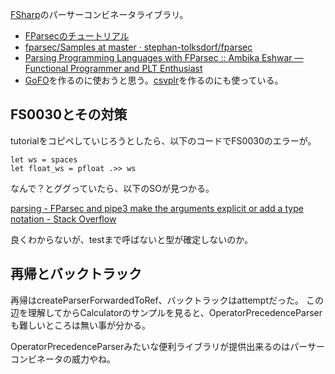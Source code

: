 [FSharp](FSharp)のパーサーコンビネータライブラリ。

- [FParsecのチュートリアル](http://www.quanttec.com/fparsec/tutorial.html) 
- [fparsec/Samples at master · stephan-tolksdorf/fparsec](https://github.com/stephan-tolksdorf/fparsec/tree/master/Samples)
- [Parsing Programming Languages with FParsec :: Ambika Eshwar — Functional Programmer and PLT Enthusiast](https://rosalogia.me/posts/functional-parsing/)
- [GoFO](GoFO)を作るのに使おうと思う。[csvplr](csvplr)を作るのにも使っている。

## FS0030とその対策

tutorialをコピペしていじろうとしたら、以下のコードでFS0030のエラーが。

```
let ws = spaces
let float_ws = pfloat .>> ws
```

なんで？とググっていたら、以下のSOが見つかる。

[parsing - FParsec and pipe3 make the arguments explicit or add a type notation - Stack Overflow](https://stackoverflow.com/questions/54536779/fparsec-and-pipe3-make-the-arguments-explicit-or-add-a-type-notation)

良くわからないが、testまで呼ばないと型が確定しないのか。

## 再帰とバックトラック

再帰はcreateParserForwardedToRef、バックトラックはattemptだった。
この辺を理解してからCalculatorのサンプルを見ると、OperatorPrecedenceParserも難しいところは無い事が分かる。

OperatorPrecedenceParserみたいな便利ライブラリが提供出来るのはパーサーコンビネータの威力やね。
